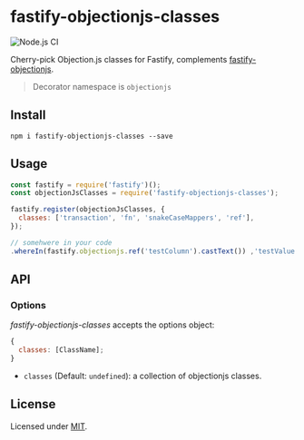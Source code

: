 # fastify-objectionjs-classes

![Node.js CI](https://github.com/kamikazechaser/fastify-objectionjs-classes/workflows/Node.js%20CI/badge.svg)

Cherry-pick Objection.js classes for Fastify, complements [fastify-objectionjs](https://github.com/jarcodallo/fastify-objectionjs).

> Decorator namespace is `objectionjs`

## Install

```
npm i fastify-objectionjs-classes --save
```

## Usage

```js
const fastify = require('fastify')();
const objectionJsClasses = require('fastify-objectionjs-classes');

fastify.register(objectionJsClasses, {
  classes: ['transaction', 'fn', 'snakeCaseMappers', 'ref'],
});

// somehwere in your code
.whereIn(fastify.objectionjs.ref('testColumn').castText()) ,'testValue');
```

## API

### Options

_fastify-objectionjs-classes_ accepts the options object:

```js
{
  classes: [ClassName];
}
```

- `classes` (Default: `undefined`): a collection of objectionjs classes.

## License

Licensed under [MIT](./LICENSE).
